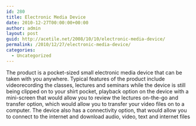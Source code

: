 ```yaml
---
id: 280
title: Electronic Media Device
date: 2010-12-27T00:00:00+00:00
author: admin
layout: post
guid: http://acetile.net/2008/10/10/electronic-media-device/
permalink: /2010/12/27/electronic-media-device/
categories:
  - Uncategorized
---
```

The product is a pocket-sized small electronic media device that can be taken with you anywhere. Typical features of the product include videorecording the classes, lectures and seminars while the device is still being clipped on to your shirt pocket, playback option on the device with a mini-screen that would allow you to review the lectures on-the-go and transfer option, which would allow you to transfer your video files on to a computer. The device also has a connectivity option, that would allow you to connect to the internet and download audio, video, text and internet files
